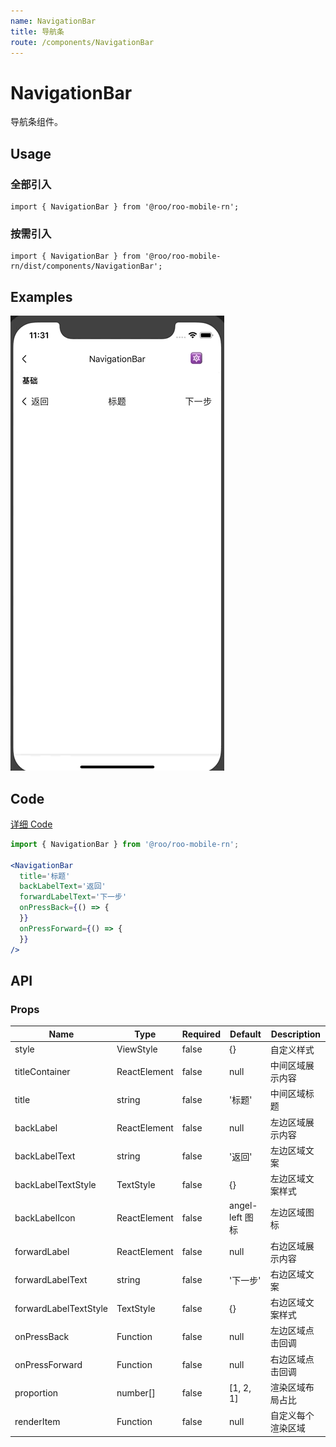 ```yaml
---
name: NavigationBar
title: 导航条
route: /components/NavigationBar
---
```


# NavigationBar
导航条组件。

## Usage

### 全部引入
```
import { NavigationBar } from '@roo/roo-mobile-rn';
```

### 按需引入
```
import { NavigationBar } from '@roo/roo-mobile-rn/dist/components/NavigationBar';
```

## Examples
![image](../images/NavigationBar/1.gif)

## Code
[详细 Code](https://github.com/Meituan-Dianping/beeshell/tree/master/examples/NavigationBar/index.tsx)

```jsx
import { NavigationBar } from '@roo/roo-mobile-rn';

<NavigationBar
  title='标题'
  backLabelText='返回'
  forwardLabelText='下一步'
  onPressBack={() => {
  }}
  onPressForward={() => {
  }}
/>
```

## API

### Props
| Name | Type | Required | Default | Description |
| ---- | ---- | ---- | ---- | ---- |
| style | ViewStyle | false | {} | 自定义样式 |
| titleContainer | ReactElement | false | null | 中间区域展示内容 |
| title | string | false | '标题' | 中间区域标题 |
| backLabel | ReactElement | false | null | 左边区域展示内容 |
| backLabelText | string | false | '返回' | 左边区域文案 |
| backLabelTextStyle | TextStyle | false | {} | 左边区域文案样式 |
| backLabelIcon | ReactElement | false | angel-left 图标 | 左边区域图标 |
| forwardLabel | ReactElement | false | null | 右边区域展示内容 |
| forwardLabelText | string | false | '下一步' | 右边区域文案 |
| forwardLabelTextStyle | TextStyle | false | {} | 右边区域文案样式 |
| onPressBack | Function | false | null | 左边区域点击回调 |
| onPressForward | Function | false | null | 右边区域点击回调 |
| proportion | number[] | false | [1, 2, 1] | 渲染区域布局占比 |
| renderItem | Function | false | null | 自定义每个渲染区域 |